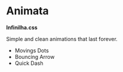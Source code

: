 # Animata
**Infinilha.css**

Simple and clean animations that last forever.
- Movings Dots
- Bouncing Arrow
- Quick Dash

